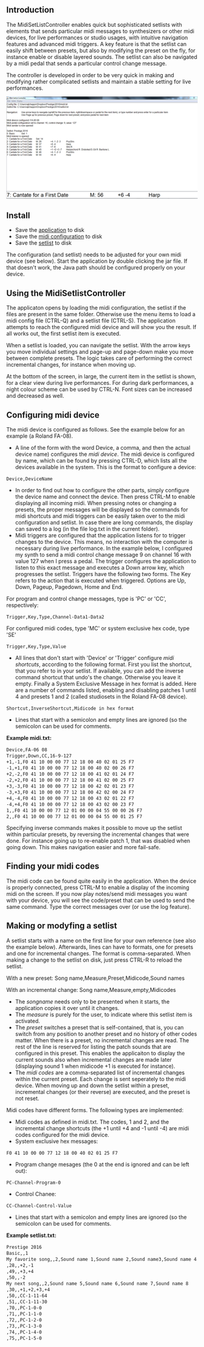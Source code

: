 ## Introduction
The MidiSetListController enables quick but sophisticated setlists with elements that sends particular midi messages to synthesizers or other midi devices, for live performances or studio usages, with intuitive navigation features and advanced midi triggers. A key feature is that the setlist can easily shift between presets, but also by modifying the preset on the fly, for instance enable or disable layered sounds. The setlist can also be navigated by a midi pedal that sends a particular control change message.

The controller is developed in order to be very quick in making and modifying rather complicated setlists and maintain a stable setting for live performances. 

![screenshot](https://github.com/ejlchappin/MidiSetlistController/raw/master/MidiSetlistController.png)

## Install
* Save the [application](https://github.com/ejlchappin/MidiSetlistController/raw/master/MidiSetlistController.jar) to disk
* Save the [midi configuration](https://raw.githubusercontent.com/ejlchappin/MidiSetlistController/master/midi.txt) to disk
* Save the [setlist](https://raw.githubusercontent.com/ejlchappin/MidiSetlistController/master/setlist.txt) to disk

The configuration (and setlist) needs to be adjusted for your own midi device (see below). Start the application by double clicking the jar file. If that doesn't work, the Java path should be configured properly on your device. 

## Using the MidiSetlistController
The applicaton opens by loading the midi configuration, the setlist if the files are present in the same folder. Otherwise use the menu items to load a midi config file (CTRL-Q) and a setlist file (CTRL-S). The application attempts to reach the configured midi device and will show you the result. If all works out, the first setlist item is executed.

When a setlist is loaded, you can navigate the setlist. With the arrow keys you move individual settings and page-up and page-down make you move between complete presets. The logic takes care of performing the correct incremental changes, for instance when moving up.

At the bottom of the screen, in large, the current item in the setlist is shown, for a clear view during live performances. For during dark performances, a night colour scheme can be used by CTRL-N. Font sizes can be increased and decreased as well.

## Configuring midi device
The midi device is configured as follows. See the example below for an example (a Roland FA-08).

* A line of the form with the word Device, a comma, and then the actual device name) configures the *midi device*. The midi device is configured by name, which can be found by pressing CTRL-D, which lists all the devices available in the system. This is the format to configure a device:
```
Device,DeviceName
```
* In order to find out how to configure the other parts, simply configure the device name and connect the device. Then press CTRL-M to enable displaying all incoming midi. When pressing notes or changing a presets, the proper messages will be displayed so the commands for midi shortcuts and midi triggers can be easily taken over to the midi configuration and setlist. In case there are long commands, the display can saved to a log (in the file log.txt in the current folder). 
* Midi triggers are configured that the application listens for to trigger changes to the device. This means, no interaction with the computer is necessary during live performance. In the example below, I configured my synth to send a midi control change message 9 on channel 16 with value 127 when I press a pedal. The trigger configures the application to listen to this exact message and executes a Down arrow key, which progresses the setlist. Triggers have the following two forms. The Key refers to the action that is executed when triggered. Options are Up, Down, Pageup, Pagedown, Home and End.

For program and control change messages, type is 'PC' or 'CC', respectively:
```
Trigger,Key,Type,Channel-Data1-Data2
```

For configured midi codes, type 'MC' or system exclusive hex code, type 'SE'
```
Trigger,Key,Type,Value
```

* All lines that don't start with 'Device' or 'Trigger' configure *midi shortcuts*, according to the following format. First you list the shortcut, that you refer to in your setlist. If available, you can add the inverse command shortcut that undo's the change. Otherwise you leave it empty. Finally a System Exclusive Message in hex format is added. Here are a number of commands listed, enabling and disabling patches 1 until 4 and presets 1 and 2 (called studiosets in the Roland FA-08 device).
```
Shortcut,InverseShortcut,Midicode in hex format
``` 

* Lines that start with a semicolon and empty lines are ignored (so the semicolon can be used for comments.

**Example midi.txt:**

```
Device,FA-06 08
Trigger,Down,CC,16-9-127
+1,-1,F0 41 10 00 00 77 12 18 00 40 02 01 25 F7
-1,+1,F0 41 10 00 00 77 12 18 00 40 02 00 26 F7
+2,-2,F0 41 10 00 00 77 12 18 00 41 02 01 24 F7
-2,+2,F0 41 10 00 00 77 12 18 00 41 02 00 25 F7
+3,-3,F0 41 10 00 00 77 12 18 00 42 02 01 23 F7
-3,+3,F0 41 10 00 00 77 12 18 00 42 02 00 24 F7
+4,-4,F0 41 10 00 00 77 12 18 00 43 02 01 22 F7
-4,+4,F0 41 10 00 00 77 12 18 00 43 02 00 23 F7
1,,F0 41 10 00 00 77 12 01 00 00 04 55 00 00 26 F7
2,,F0 41 10 00 00 77 12 01 00 00 04 55 00 01 25 F7
```

Specifying inverse commands makes it possible to move up the setlist within particular presets, by reversing the incremental changes that were done. For instance going up to re-enable patch 1, that was disabled when going down. This makes navigation easier and more fail-safe.

## Finding your midi codes
The midi code can be found quite easily in the application. When the device is properly connected, press CTRL-M to enable a display of the incoming midi on the screen. If you now play notes/send midi messages you want with your device, you will see the code/preset that can be used to send the same command. Type the correct messages over (or use the log feature).

## Making or modyfing a setlist
A setlist starts with a name on the first line for your own reference (see also the example below). Afterwards, lines can have to formats, one for presets and one for incremental changes. The format is comma-separated. When making a change to the setlist on disk, just press CTRL-R to reload the setlist.

With a new preset: Song name,Measure,Preset,Midicode,Sound names

With an incremental change: Song name,Measure,empty,Midicodes

* The *songname* needs only to be presented when it starts, the application copies it over until it changes.
* The *measure* is purely for the user, to indicate where this setlist item is activated.
* The *preset* switches a preset that is self-contained, that is, you can switch from any position to another preset and no history of other codes matter. When there is a preset, no incremental changes are read. The rest of the line is reserved for listing the patch sounds that are configured in this preset. This enables the applicaiton to display the current sounds also when incremental changes are made later (displaying sound 1 when midicode +1 is executed for instance). 
* The *midi codes* are a comma-separated list of incremental changes within the current preset. Each change is sent seperately to the midi device. When moving up and down the setlist within a preset, incremental changes (or their reverse) are executed, and the preset is not reset. 

Midi codes have different forms. The following types are implemented:
* Midi codes as defined in midi.txt. The codes, 1 and 2, and the incremental change shortcuts (the +1 until +4 and -1 until -4) are midi codes configured for the midi device. 
* System exclusive hex messages:
```
F0 41 10 00 00 77 12 18 00 40 02 01 25 F7
```

* Program change mesages (the 0 at the end is ignored and can be left out):
```
PC-Channel-Program-0
```

* Control Chanee: 
```
CC-Channel-Control-Value
```

* Lines that start with a semicolon and empty lines are ignored (so the semicolon can be used for comments.

**Example setlist.txt:**
```
Prestige 2016
Basic,,1
My favorite song,,2,Sound name 1,Sound name 2,Sound name3,Sound name 4
,28,,+2,-1
,49,,+3,+4
,50,,-2
My next song,,2,Sound name 5,Sound name 6,Sound name 7,Sound name 8
,30,,+1,+2,+3,+4
,50,,CC-1-11-64
,51,,CC-1-11-30
,70,,PC-1-0-0
,71,,PC-1-1-0
,72,,PC-1-2-0
,73,,PC-1-3-0
,74,,PC-1-4-0
,75,,PC-1-5-0
```
